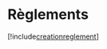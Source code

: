# Règlements

[!include[creationreglement](reglements.creationreglement.autogen.md)]

































































































































